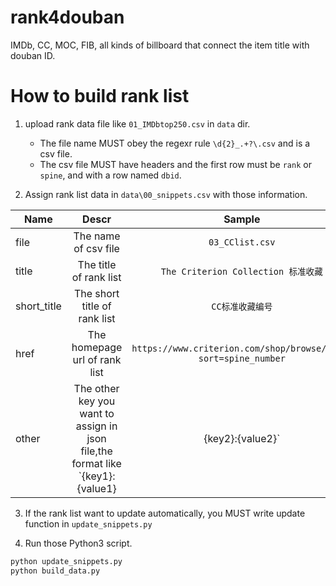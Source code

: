 # rank4douban
IMDb, CC, MOC, FIB, all kinds of billboard that connect the item title with douban ID.

# How to build rank list

1. upload rank data file like `01_IMDbtop250.csv` in `data` dir.

   - The file name MUST obey the regexr rule `\d{2}_.+?\.csv` and is a csv file.
   - The csv file MUST have headers and the first row must be `rank` or `spine`, and with a row named `dbid`.

2. Assign rank list data in `data\00_snippets.csv` with those information.

| Name       | Descr         | Sample           |
| -------------|:--------------:|:--------------:|
| file | The name of csv file | `03_CClist.csv` |
| title | The title of rank list | `The Criterion Collection 标准收藏` |
| short_title | The short title of rank list | `CC标准收藏编号` |
| href | The homepage url of rank list | `https://www.criterion.com/shop/browse/list?sort=spine_number` |
| other | The other key you want to assign in json file,the format like `{key1}:{value1}|{key2}:{value2}` | `prefix:#` |

3. If the rank list want to update automatically, you MUST write update function in `update_snippets.py`

4. Run those Python3 script.

```bash
python update_snippets.py
python build_data.py
```

